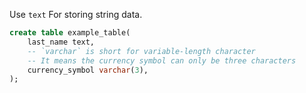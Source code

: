 Use `text` For storing string data. 

```sql
create table example_table(
    last_name text,
    -- `varchar` is short for variable-length character
    -- It means the currency symbol can only be three characters
    currency_symbol varchar(3),
);
```
